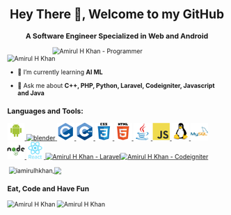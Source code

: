 <h1 align="center">Hey There 👋, Welcome to my GitHub </h1>
<h3 align="center">A Software Engineer Specialized in Web and Android </h3>
<img  align="right" alt="Amirul H Khan - Programmer" width="400" src="https://user-images.githubusercontent.com/48166328/87433509-02119980-c607-11ea-8285-f1136a57d3d2.gif">

<p align="left"> <img src="https://komarev.com/ghpvc/?username=iamirulhkhan&label=AmirulHKhan%20Profile%20visitors%20today&color=blueviolet&style=flat" alt="Amirul H Khan" /> </p>

- 🌱 I’m currently learning **AI ML**

- 💬 Ask me about **C++, PHP, Python, Laravel, Codeigniter, Javascript and Java**


<h3 align="left">Languages and Tools:</h3>
<p align="left"> <a href="https://developer.android.com" target="_blank" rel="noreferrer"> <img src="https://raw.githubusercontent.com/devicons/devicon/master/icons/android/android-original-wordmark.svg" alt="android" width="40" height="40"/> </a> <a href="https://www.blender.org/" target="_blank" rel="noreferrer"> <img src="https://download.blender.org/branding/community/blender_community_badge_white.svg" alt="blender" width="40" height="40"/> </a> <a href="https://www.cprogramming.com/" target="_blank" rel="noreferrer"> <img src="https://raw.githubusercontent.com/devicons/devicon/master/icons/c/c-original.svg" alt="c" width="40" height="40"/> </a> <a href="https://www.w3schools.com/cpp/" target="_blank" rel="noreferrer"> <img src="https://raw.githubusercontent.com/devicons/devicon/master/icons/cplusplus/cplusplus-original.svg" alt="cplusplus" width="40" height="40"/> </a> <a href="https://www.w3schools.com/css/" target="_blank" rel="noreferrer"> <img src="https://raw.githubusercontent.com/devicons/devicon/master/icons/css3/css3-original-wordmark.svg" alt="css3" width="40" height="40"/> </a> <a href="https://www.w3.org/html/" target="_blank" rel="noreferrer"> <img src="https://raw.githubusercontent.com/devicons/devicon/master/icons/html5/html5-original-wordmark.svg" alt="html5" width="40" height="40"/> </a> <a href="https://www.java.com" target="_blank" rel="noreferrer"> <img src="https://raw.githubusercontent.com/devicons/devicon/master/icons/java/java-original.svg" alt="java" width="40" height="40"/> </a> <a href="https://developer.mozilla.org/en-US/docs/Web/JavaScript" target="_blank" rel="noreferrer"> <img src="https://raw.githubusercontent.com/devicons/devicon/master/icons/javascript/javascript-original.svg" alt="javascript" width="40" height="40"/> </a> <a href="https://www.linux.org/" target="_blank" rel="noreferrer"> <img src="https://raw.githubusercontent.com/devicons/devicon/master/icons/linux/linux-original.svg" alt="linux" width="40" height="40"/> </a> <a href="https://www.mysql.com/" target="_blank" rel="noreferrer"> <img src="https://raw.githubusercontent.com/devicons/devicon/master/icons/mysql/mysql-original-wordmark.svg" alt="mysql" width="40" height="40"/> </a> <a href="https://nodejs.org" target="_blank" rel="noreferrer"> <img src="https://raw.githubusercontent.com/devicons/devicon/master/icons/nodejs/nodejs-original-wordmark.svg" alt="nodejs" width="40" height="40"/> </a> <a href="https://reactjs.org/" target="_blank" rel="noreferrer"> <img src="https://raw.githubusercontent.com/devicons/devicon/master/icons/react/react-original-wordmark.svg" alt="react" width="40" height="40"/> </a><a href="https://laravel.com/" ><img  width="40" src="https://static-00.iconduck.com/assets.00/laravel-icon-497x512-uwybstke.png" alt="Amirul H Khan - Laravel"></a><a href="https://codeigniter.com/" ><img  width="40" src="https://cdn.iconscout.com/icon/free/png-256/free-codeigniter-4-1175201.png" alt="Amirul H Khan - Codeigniter"></a>
</p>
<p>&nbsp;<img align="center" src="https://github-readme-stats.vercel.app/api?username=iamirulhkhan&show_icons=true&locale=en&bg_color=0d1117" alt="iamirulhkhan" /><a href="https://github.com/iamirulhkhan">
  <img align="center" src="https://github-readme-stats.vercel.app/api/top-langs/?username=iamirulhkhan&layout=compact&card_width=250&hide_border=true&title_color=58a6ff&bg_color=0d1117&text_color=bdd1cd" />
</a></p>

<h3 align="left">Eat, Code and Have Fun</h3>
<p>
  <img src="https://media1.giphy.com/media/yYSSBtDgbbRzq/200.webp" width="305" height="312" id="myPicture" alt="Amirul H Khan">
  <img src="https://media4.giphy.com/media/vzO0Vc8b2VBLi/200.webp" width="305" height="312" id="myPicture" alt="Amirul H Khan">
</p>
